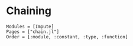 # Chaining

```@autodocs
Modules = [Impute]
Pages = ["chain.jl"]
Order = [:module, :constant, :type, :function]
```
